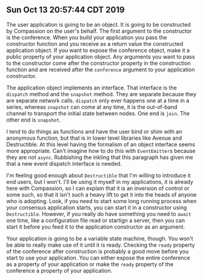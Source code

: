 ## Sun Oct 13 20:57:44 CDT 2019

The user application is going to be an object. It is going to be constructed by
Compassion on the user's behalf. The first argument to the constructor is the
conference. When you build your application you pass the constructor function
and you receive as a return value the constructed application object. If you
want to expose the conference object, make it a public property of your
application object. Any arguments you want to pass to the constructor come after
the constructor property in the construction function and are received after the
`conference` argument to your application constructor.

The application object implements an interface. That interface is the `dispatch`
method and the `snapshot` method. They are separate because they are separate
network calls. `dispatch` only ever happens one at a time in a series, whereas
`snapshot` can come at any time, it is the out-of-band channel to transport the
initial state between nodes. One end is `join`. The other end is `snapshot`.

I tend to do things as functions and have the user bind or shim with an
anonymous function, but that is in lower level libraries like Avenue and
Destructible. At this level having the formalism of an object interface seems
more appropriate. Can't imagine how to do this with `EventEmitter`s because they
are not `async`. Rubbishing the inkling that this paragraph has given me that a
new event dispatch interface is needed.

I'm feeling good enough about `Destructible` that I'm willing to introduce it
end users, but I won't. I'll be using it myself in my applications, it is
already here with Compassion, so I can explain that it is an inversion of
control or some such, so that it isn't such a heavy lift to get it into the
heads of anyone who is adopting. Look, if you need to start some long running
process when your consensus application starts, you can start it in a
constructor using `Destructible`. However, if you really do have something you
need to `await` one time, like a configuration file read or startign a server,
then you can start it before you feed it to the application constructor as an
argument.

Your application is going to be a variable state machine, though. You won't be
able to really make use of it until it is ready. Checking the `ready` property
of the conference after construction is probably a good move before you start to
use your application. You can either expose the entire conference as a property
of your application or make the `ready` property of the conference a property of
your application.
